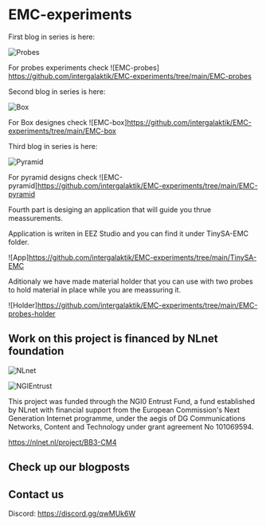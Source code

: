 # EMC-experiments

First blog in series is here: 

![Probes](https://intergalaktik.eu/news/bb3-cm4-emc)

For probes experiments check ![EMC-probes] https://github.com/intergalaktik/EMC-experiments/tree/main/EMC-probes

Second blog in series is here: 

![Box](https://intergalaktik.eu/news/diy-emc-chamber)

For Box designes check ![EMC-box]https://github.com/intergalaktik/EMC-experiments/tree/main/EMC-box

Third blog in series is here: 

![Pyramid](https://intergalaktik.eu/news/diy-emc-chamber-pyramid)

For pyramid designs check ![EMC-pyramid]https://github.com/intergalaktik/EMC-experiments/tree/main/EMC-pyramid

Fourth part is desiging an application that will guide you thrue meassurements.

Application is writen in EEZ Studio and you can find it under TinySA-EMC folder.

![App]https://github.com/intergalaktik/EMC-experiments/tree/main/TinySA-EMC

Aditionaly we have made material holder that you can use with two probes to hold material in place while you are meassuring it.

![Holder]https://github.com/intergalaktik/EMC-experiments/tree/main/EMC-probes-holder

## Work on this project is financed by NLnet foundation

![NLnet](https://nlnet.nl/logo/banner.png)

![NGIEntrust](https://nlnet.nl/image/logos/NGI0Entrust_tag.svg)

This project was funded through the NGI0 Entrust Fund, a fund established by NLnet with financial support from the European Commission's Next Generation Internet programme, under the aegis of DG Communications Networks, Content and Technology under grant agreement No 101069594.

https://nlnet.nl/project/BB3-CM4

## Check up our blogposts

## Contact us

Discord: https://discord.gg/qwMUk6W
